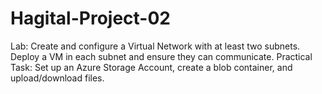 # Hagital-Project-02
Lab: Create and configure a Virtual Network with at least two subnets. Deploy a VM in each subnet and ensure they can communicate.
Practical Task: Set up an Azure Storage Account, create a blob container, and upload/download files.

